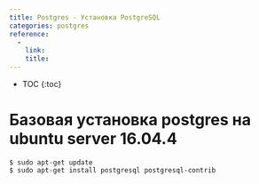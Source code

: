 ```yaml
---
title: Postgres - Установка PostgreSQL
categories: postgres
reference:
  -
    link:
    title:
---
```


* TOC 
{:toc}

# Базовая установка postgres на ubuntu server 16.04.4

<pre><code class="shell">$ sudo apt-get update
$ sudo apt-get install postgresql postgresql-contrib
</code></pre>